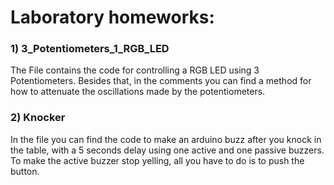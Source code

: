 # Laboratory homeworks:
### 1) 3_Potentiometers_1_RGB_LED
The File contains the code for controlling a RGB LED using 3 Potentiometers. Besides that, in the comments you can find a method for how to attenuate the oscillations made by the potentiometers.

### 2) Knocker
In the file you can find the code to make an arduino buzz after you knock in the table, with a 5 seconds delay using one active and one passive buzzers. To make the active buzzer stop yelling, all you have to do is to push the button.
